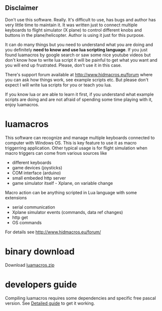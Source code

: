 ## Disclaimer
Don't use this software. Really. It's difficult to use, has bugs and author has very little time to maintain it. It was written just to connect multiple keyboards to flight simulator (X plane) to control different knobs and buttons in the plane/helicopter. Author is using it just for this purpose.

It can do many things but you need to understand what you are doing and you definitely **need to know and use lua scripting language**. If you just found luamacros by google search or saw some nice youtube videos but don't know how to write lua script it will be painful to get what you want and you will end up frustrated. Please, don't use it in this case.

There's support forum available at http://www.hidmacros.eu/forum where you can ask how things work, see example scripts etc. But please don't expect I will write lua scripts for you or teach you lua.

If you know lua or are able to learn it first, if you understand what example scripts are doing and are not afraid of spending some time playing with it, enjoy luamacros.

# luamacros
This software can recognize and manage multiple keyboards connected to computer with Windows OS. This is key feature to use it as macro triggerring application.
Other typical usage is for flight simulation when macro triggers can come from various sources like
* different keyboards
* game devices (joysticks)
* COM interface (arduino)
* small embeded http server
* game simulator itself - Xplane, on variable change

Macro action can be anything scripted in Lua language with some extensions
* serial communication
* Xplane simulator events (commands, data ref changes)
* http get
* OS commands

For details see http://www.hidmacros.eu/forum/

# binary download
Download [luamacros.zip](http://www.hidmacros.eu/luamacros.zip)

# developers guide
Compiling luamacros requires some dependencies and specific free pascal version. See [Detailed guide](DevGuide.md) to get it working.
